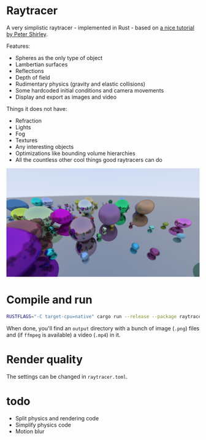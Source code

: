 # Raytracer

A very simplistic raytracer - implemented in Rust - based on [a nice tutorial by Peter Shirley](https://raytracing.github.io/books/RayTracingInOneWeekend.html).

Features:
- Spheres as the only type of object
- Lambertian surfaces
- Reflections
- Depth of field
- Rudimentary physics (gravity and elastic collisions)
- Some hardcoded initial conditions and camera movements
- Display and export as images and video

Things it does not have:
- Refraction
- Lights
- Fog
- Textures
- Any interesting objects
- Optimizations like bounding volume hierarchies
- All the countless other cool things good raytracers can do

![example](example.png)

# Compile and run

```bash
RUSTFLAGS="-C target-cpu=native" cargo run --release --package raytracer --bin main
```

When done, you'll find an `output` directory with a bunch of image (`.png`) files and (if `ffmpeg` is available) a video (`.mp4`) in it.

# Render quality

The settings can be changed in `raytracer.toml`.

# todo

- Split physics and rendering code
- Simplify physics code
- Motion blur

